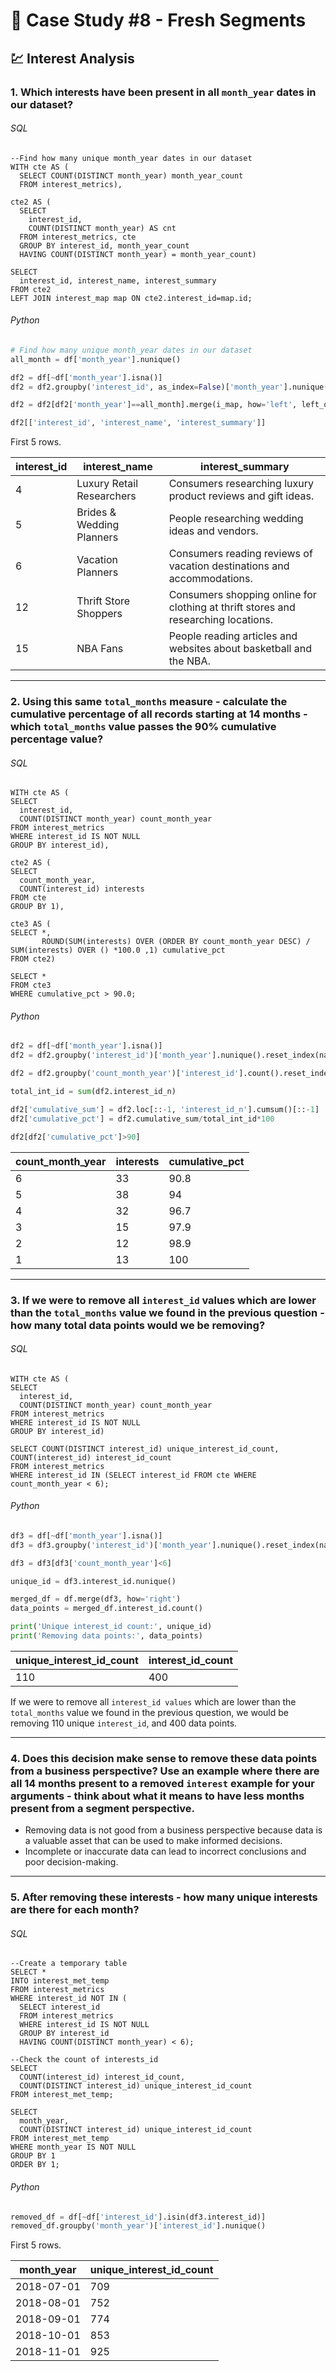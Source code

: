 # 🍊 Case Study #8 - Fresh Segments
## 💹 Interest Analysis
### 1. Which interests have been present in all `month_year` dates in our dataset?
###### SQL

```TSQL
--Find how many unique month_year dates in our dataset
WITH cte AS (
  SELECT COUNT(DISTINCT month_year) month_year_count
  FROM interest_metrics),

cte2 AS (
  SELECT 
    interest_id,
    COUNT(DISTINCT month_year) AS cnt
  FROM interest_metrics, cte
  GROUP BY interest_id, month_year_count
  HAVING COUNT(DISTINCT month_year) = month_year_count)

SELECT
  interest_id, interest_name, interest_summary
FROM cte2
LEFT JOIN interest_map map ON cte2.interest_id=map.id;
```

###### Python

```python
# Find how many unique month_year dates in our dataset
all_month = df['month_year'].nunique()

df2 = df[~df['month_year'].isna()]
df2 = df2.groupby('interest_id', as_index=False)['month_year'].nunique()

df2 = df2[df2['month_year']==all_month].merge(i_map, how='left', left_on='interest_id', right_on='id')

df2[['interest_id', 'interest_name', 'interest_summary']]
```

First 5 rows.

| interest_id | interest_name             | interest_summary                                                                   |
|-------------|---------------------------|------------------------------------------------------------------------------------|
| 4	           | Luxury Retail Researchers | Consumers researching luxury product reviews and gift ideas.                       |
| 5	           | Brides & Wedding Planners | People researching wedding ideas and vendors.                                      |
| 6	           | Vacation Planners         | Consumers reading reviews of vacation destinations and accommodations.             |
| 12	          | Thrift Store Shoppers     | Consumers shopping online for clothing at thrift stores and researching locations. |
| 15	          | NBA Fans                  | People reading articles and websites about basketball and the NBA.                 |

---

### 2. Using this same `total_months` measure - calculate the cumulative percentage of all records starting at 14 months - which `total_months` value passes the 90% cumulative percentage value?
###### SQL

```TSQL
WITH cte AS (
SELECT
  interest_id,
  COUNT(DISTINCT month_year) count_month_year
FROM interest_metrics
WHERE interest_id IS NOT NULL
GROUP BY interest_id),

cte2 AS (
SELECT
  count_month_year,
  COUNT(interest_id) interests
FROM cte
GROUP BY 1),

cte3 AS (
SELECT *,
       ROUND(SUM(interests) OVER (ORDER BY count_month_year DESC) / SUM(interests) OVER () *100.0 ,1) cumulative_pct
FROM cte2)

SELECT *
FROM cte3
WHERE cumulative_pct > 90.0;
```

###### Python

```python
df2 = df[~df['month_year'].isna()]
df2 = df2.groupby('interest_id')['month_year'].nunique().reset_index(name='count_month_year')

df2 = df2.groupby('count_month_year')['interest_id'].count().reset_index(name='interest_id_n')

total_int_id = sum(df2.interest_id_n)

df2['cumulative_sum'] = df2.loc[::-1, 'interest_id_n'].cumsum()[::-1]
df2['cumulative_pct'] = df2.cumulative_sum/total_int_id*100

df2[df2['cumulative_pct']>90]
```

| count_month_year | interests | cumulative_pct |
|------------------|-----------|----------------|
| 6                | 33        | 90.8           |
| 5                | 38        | 94             |
| 4                | 32        | 96.7           |
| 3                | 15        | 97.9           |
| 2                | 12        | 98.9           |
| 1                | 13        | 100            |

---

### 3. If we were to remove all `interest_id` values which are lower than the `total_months` value we found in the previous question - how many total data points would we be removing?
###### SQL

```TSQL
WITH cte AS (
SELECT
  interest_id,
  COUNT(DISTINCT month_year) count_month_year
FROM interest_metrics
WHERE interest_id IS NOT NULL
GROUP BY interest_id)

SELECT COUNT(DISTINCT interest_id) unique_interest_id_count, COUNT(interest_id) interest_id_count
FROM interest_metrics
WHERE interest_id IN (SELECT interest_id FROM cte WHERE count_month_year < 6);
```

###### Python

```python
df3 = df[~df['month_year'].isna()]
df3 = df3.groupby('interest_id')['month_year'].nunique().reset_index(name='count_month_year')

df3 = df3[df3['count_month_year']<6]

unique_id = df3.interest_id.nunique()

merged_df = df.merge(df3, how='right')
data_points = merged_df.interest_id.count()

print('Unique interest_id count:', unique_id)
print('Removing data points:', data_points)
```

| unique_interest_id_count | interest_id_count | 
|------------------|-----------|
| 110               | 400       | 

If we were to remove all `interest_id values` which are lower than the `total_months` value we found in the previous question, we would be removing 110 unique `interest_id`, and 400 data points.

---

### 4. Does this decision make sense to remove these data points from a business perspective? Use an example where there are all 14 months present to a removed `interest` example for your arguments - think about what it means to have less months present from a segment perspective.

* Removing data is not good from a business perspective because data is a valuable asset that can be used to make informed decisions. 
* Incomplete or inaccurate data can lead to incorrect conclusions and poor decision-making.

---

### 5. After removing these interests - how many unique interests are there for each month?
###### SQL

```TSQL
--Create a temporary table
SELECT *
INTO interest_met_temp
FROM interest_metrics
WHERE interest_id NOT IN (
  SELECT interest_id 
  FROM interest_metrics
  WHERE interest_id IS NOT NULL
  GROUP BY interest_id
  HAVING COUNT(DISTINCT month_year) < 6);
  
--Check the count of interests_id
SELECT
  COUNT(interest_id) interest_id_count,
  COUNT(DISTINCT interest_id) unique_interest_id_count
FROM interest_met_temp;

SELECT
  month_year,
  COUNT(DISTINCT interest_id) unique_interest_id_count
FROM interest_met_temp
WHERE month_year IS NOT NULL
GROUP BY 1
ORDER BY 1;
```

###### Python

```python
removed_df = df[~df['interest_id'].isin(df3.interest_id)]
removed_df.groupby('month_year')['interest_id'].nunique()
```

First 5 rows. 

| month_year | unique_interest_id_count |
|------------|--------------------------|
| 2018-07-01 | 	709                      |
| 2018-08-01 | 	752                      |
| 2018-09-01 | 	774                      |
| 2018-10-01 | 	853                      |
| 2018-11-01 | 	925                      |


